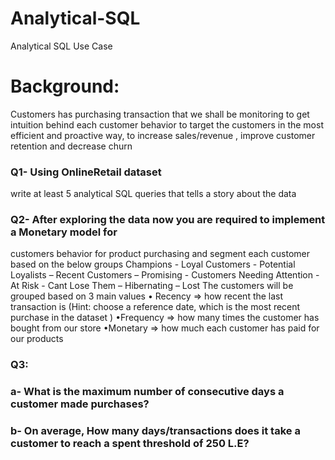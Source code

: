 # Analytical-SQL
Analytical SQL Use Case

# Background:
Customers has purchasing transaction that we shall be monitoring to get intuition behind each
customer behavior to target the customers in the most efficient and proactive way, to increase
sales/revenue , improve customer retention and decrease churn

### Q1- Using OnlineRetail dataset
write at least 5 analytical SQL queries that tells a story about the data

### Q2- After exploring the data now you are required to implement a Monetary model for

customers behavior for product purchasing and segment each customer based on the below
groups
Champions - Loyal Customers - Potential Loyalists – Recent Customers – Promising -
Customers Needing Attention - At Risk - Cant Lose Them – Hibernating – Lost
The customers will be grouped based on 3 main values
• Recency => how recent the last transaction is (Hint: choose a reference date, which is
the most recent purchase in the dataset )
•Frequency => how many times the customer has bought from our store
•Monetary => how much each customer has paid for our products

### Q3:  
  ### a- What is the maximum number of consecutive days a customer made purchases?

  ### b- On average, How many days/transactions does it take a customer to reach a spent threshold of 250 L.E?


